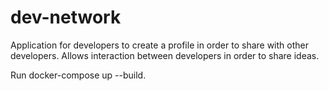 # dev-network

Application for developers to create a profile in order to share with other developers.
Allows interaction between developers in order to share ideas.

Run docker-compose up --build.
